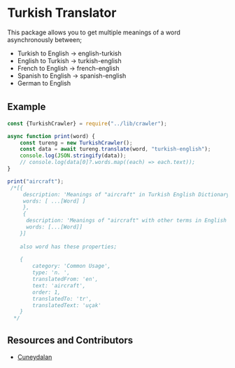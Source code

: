# Turkish Translator

This package allows you to get multiple meanings of a word asynchronously between;

+ Turkish to English -> english-turkish
+ English to Turkish -> turkish-english
+ French to English -> french-english
+ Spanish to English -> spanish-english
+ German to English

## Example　

```typescript
const {TurkishCrawler} = require("../lib/crawler");

async function print(word) {
	const tureng = new TurkishCrawler();
	const data = await tureng.translate(word, "turkish-english");
	console.log(JSON.stringify(data));
	// console.log(data[0]?.words.map((each) => each.text));
}

print("aircraft");
 /*[{
     description: 'Meanings of "aircraft" in Turkish English Dictionary : 42 result(s)',
     words: [ ...[Word] ]
     },
	 {
      description: 'Meanings of "aircraft" with other terms in English Turkish Dictionary : 500 result(s)',
      words: [...[Word]]
    }]
  
    also word has these properties;
  
    {
        category: 'Common Usage',
        type: 'n. ',
        translatedFrom: 'en',
        text: 'aircraft',
        order: 1,
        translatedTo: 'tr',
        translatedText: 'uçak'
    } 
  */
  ```

  ## Resources and Contributors
  - [Cuneydalan](http://https://github.com/cuneytdalan/tureng-translator)

